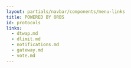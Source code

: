 ```yaml
---
layout: partials/navbar/components/menu-links
title: POWERED BY ORBS
id: protocols
links:
  - dtwap.md
  - dlimit.md
  - notifications.md
  - gateway.md
  - vote.md
---
```

